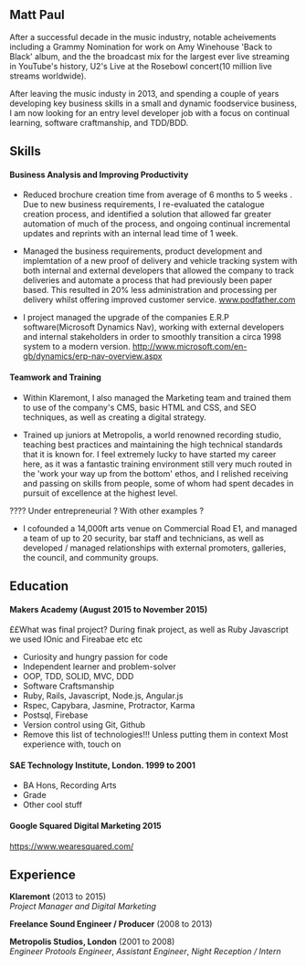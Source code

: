 ## Matt Paul

After a successful decade in the music industry, notable acheivements including a Grammy Nomination for work on Amy Winehouse 'Back to Black' album, and the the broadcast mix for the largest ever live streaming in YouTube's history, U2's Live at the Rosebowl concert(10 million live streams worldwide). 

After leaving the music industy in 2013, and spending a couple of years developing key business skills in a small and dynamic foodservice business,  I am now looking for an entry level developer job with a focus on continual learning, software craftmanship, and TDD/BDD. 

## Skills

#### Business Analysis and Improving Productivity

 -  Reduced brochure creation time from average of 6 months to 5 weeks . Due to new business requirements, I re-evaluated the catalogue creation process, and identified a solution that allowed far greater automation of much of the process, and ongoing continual incremental updates and reprints with an internal lead time of 1 week.


 - Managed the business requirements, product development and implemtation of a new proof of delivery and vehicle tracking system with both internal and external developers that allowed the company to track deliveries and automate a process that had previously been paper based.  This resulted in 20% less administration and processing per delivery whilst offering improved customer service. www.podfather.com
 
 -  I project managed the upgrade of the companies E.R.P software(Microsoft Dynamics Nav), working with external developers and internal stakeholders in order to smoothly transition a circa 1998 system to a modern version. http://www.microsoft.com/en-gb/dynamics/erp-nav-overview.aspx
 

#### Teamwork and Training

 - Within Klaremont, I also managed the Marketing team and trained them to use of the company's CMS, basic HTML and CSS, and SEO techniques, as well as creating a digital strategy.

 - Trained up juniors at Metropolis, a world renowned recording studio, teaching best practices and maintaining the high technical standards that it is known for. I feel extremely lucky to have started my career here, as it was a fantastic training environment still very much routed in the 'work your way up from the bottom' ethos, and I relished receiving and passing on skills from people, some of whom had spent decades in pursuit of excellence at the highest level. 

???? Under entrepreneurial ? With other examples ?
 - I cofounded a 14,000ft arts venue on Commercial Road E1, and managed a team of up to 20 security, bar staff and technicians, as well as developed / managed relationships with external promoters, galleries, the council, and community groups. 


 




## Education

#### Makers Academy (August 2015 to November 2015)

££What was final project? During finak project, as well as Ruby Javascript we used IOnic and Fireabae etc etc
- Curiosity and hungry passion for code
- Independent learner and problem-solver
- OOP, TDD, SOLID, MVC, DDD
- Software Craftsmanship
- Ruby, Rails, Javascript, Node.js, Angular.js
- Rspec, Capybara, Jasmine, Protractor, Karma
- Postsql, Firebase
- Version control using Git, Github
- Remove this list of technologies!!! Unless putting them in context Most experience with, touch on

#### SAE Technology Institute, London. 1999 to 2001

- BA Hons, Recording Arts
- Grade
- Other cool stuff

#### Google Squared Digital Marketing 2015
https://www.wearesquared.com/

## Experience

**Klaremont** (2013 to 2015)   
*Project Manager and Digital Marketing*  

**Freelance Sound Engineer / Producer** (2008 to 2013)

**Metropolis Studios, London** (2001 to 2008)    
*Engineer*
*Protools Engineer*,
*Assistant Engineer*,
*Night Reception / Intern*




